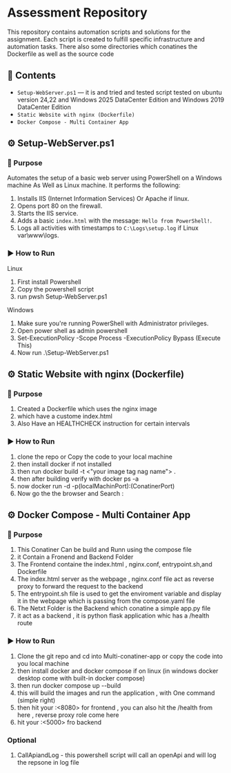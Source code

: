 # Assessment Repository

This repository contains automation scripts and solutions for the assignment. Each script is created to fulfill specific infrastructure and automation tasks.
There also some directories which conatines the Dockerfile as well as the source code
## 📁 Contents

- `Setup-WebServer.ps1` — it is and tried and tested script tested on ubuntu version 24,22 and Windows 2025 DataCenter Edition and Windows 2019 DataCenter Edition
- `Static Website with nginx (Dockerfile)`
- `Docker Compose - Multi Container App`

## ⚙️ Setup-WebServer.ps1

### 🔧 Purpose

Automates the setup of a basic web server using PowerShell on a Windows machine As Well as Linux machine. It performs the following:

1. Installs IIS (Internet Information Services) Or Apache if linux.
2. Opens port 80 on the firewall.
3. Starts the IIS service.
4. Adds a basic `index.html` with the message: `Hello from PowerShell!`.
5. Logs all activities with timestamps to `C:\Logs\setup.log` if Linux var\www\logs.

### ▶️ How to Run

 Linux
1. First install Powershell
2. Copy the powershell script
3. run pwsh Setup-WebServer.ps1

Windows
1. Make sure you're running PowerShell with Administrator privileges.
2. Open power shell as admin powershell
3. Set-ExecutionPolicy -Scope Process -ExecutionPolicy Bypass (Execute This)
4. Now run .\Setup-WebServer.ps1



## ⚙️ Static Website with nginx (Dockerfile)

### 🔧 Purpose
1. Created a Dockerfile which uses the nginx image
2. which have a custome index.html
3. Also Have an HEALTHCHECK instruction for certain intervals

### ▶️ How to Run

1. clone the repo or Copy the code to your local machine
2. then install docker if not installed
3. then run docker build -t <"your image tag nag name"> . 
4. then after building verify with docker ps -a 
5. now  docker run -d -p(localMachinPort):(ConatinerPort) <Image-Name>
6. Now go the the browser and Search <Your-Public-ip>:<Port>


## ⚙️ Docker Compose - Multi Container App

### 🔧 Purpose
1. This Conatiner Can be build and Runn using the compose file
2. it Contain a Fronend and Backend Folder
3. The Frontend containe the index.html , nginx.conf, entrypoint.sh,and Dockerfile
4. The index.html server as the webpage , nginx.conf file act as reverse proxy to forward the request to the backend
5. The entrypoint.sh file is used to get the enviroment variable and display it in the webpage which is passing from the compose.yaml file
6. The Netxt Folder is the Backend which conatine a simple app.py file
7. it act as a backend , it is python flask application whic has a /health route


### ▶️ How to Run

1. Clone the git repo and cd into Multi-conatiner-app or copy the code into you local machine
2. then install docker and docker compose if on linux (in windows docker desktop come with built-in docker compose)
3. then  run docker compose up --build
4. this will build the images and run the application , with One command (simple right)
5. then hit your <Public-ip>:<8080> for frontend , you can also hit the /health from here , reverse proxy role come here
6. hit  your <Public-ip>:<5000> fro backend

### Optional 
1. CallApiandLog - this powershell script will call an openApi and will log the repsone in log file
